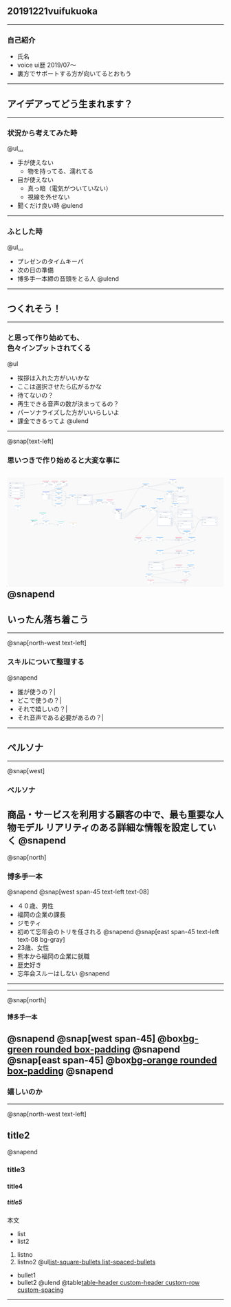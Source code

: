 ## 20191221vuifukuoka
---
### 自己紹介
- 氏名
- voice ui歴 2019/07〜
- 裏方でサポートする方が向いてるとおもう
---
## アイデアってどう生まれます？
---
### 状況から考えてみた時
@ul[...](false)
- 手が使えない
  - 物を持ってる、濡れてる
- 目が使えない
  - 真っ暗（電気がついていない）
  - 視線を外せない
- 聞くだけ良い時
@ulend
---
### ふとした時
@ul[...](false)
- プレゼンのタイムキーパ
- 次の日の準備
- 博多手一本締の音頭をとる人
@ulend
---
## つくれそう！
---
### と思って作り始めても、<br>色々インプットされてくる
@ul
- 挨拶は入れた方がいいかな
- ここは選択させたら広がるかな
- 待てないの？
- 再生できる音声の数が決まってるの？
- パーソナライズした方がいいらしいよ
- 課金できるってよ
@ulend
---
@snap[text-left]
### 思いつきで作り始めると大変な事に
![Logo](assets/images/vflow_screen01.png)
@snapend
---
## いったん落ち着こう
---
@snap[north-west text-left]
### スキルについて整理する
@snapend
- 誰が使うの？|
- どこで使うの？|
- それで嬉しいの？|
- それ音声である必要があるの？|
---
## ペルソナ
---
@snap[west]
### ペルソナ
商品・サービスを利用する顧客の中で、最も重要な人物モデル
リアリティのある詳細な情報を設定していく
@snapend
---
@snap[north]
### 博多手一本
@snapend
@snap[west span-45 text-left text-08]
- ４０歳、男性
- 福岡の企業の課長
- ジモティ
- 初めて忘年会のトリを任される
@snapend
@snap[east span-45 text-left text-08 bg-gray]
- 23歳、女性
- 熊本から福岡の企業に就職
- 歴史好き
- 忘年会スルーはしない
@snapend
---
---
@snap[north]
#### 博多手一本
@snapend
@snap[west span-45]
@box[bg-green rounded box-padding](1.音頭を取る練習をしたい人#あああ)
@snapend
@snap[east span-45]
@box[bg-orange rounded box-padding](2.手拍子の練習をしたい人#いいい)
@snapend
---
### 嬉しいのか
---
@snap[north-west text-left]
## title2
@snapend
### title3
#### title4
##### title5
本文
- list
 - list2
1. listno
 1. listno2
@ul[list-square-bullets list-spaced-bullets](false)
- bullet1
- bullet2
@ulend
@table[table-header custom-header custom-row custom-spacing](path/to/sample.csv)
---
